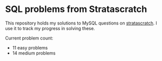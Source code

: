 # SQL problems from Stratascratch

This repository holds my solutions to MySQL questions on [stratascratch](https://www.stratascratch.com/). I use it to track my progress in solving these.

Current problem count:
- 11 easy problems
- 14 medium problems